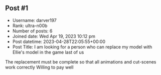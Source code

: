 ## Post #1
- Username: darver197
- Rank: ultra-n00b
- Number of posts: 6
- Joined date: Wed Apr 19, 2023 10:12 pm
- Post datetime: 2023-04-28T22:05:55+00:00
- Post Title: I am looking for a person who can replace my model with Ellie's model in the game last of us

The replacement must be complete so that all animations and cut-scenes work correctly Willing to pay well
